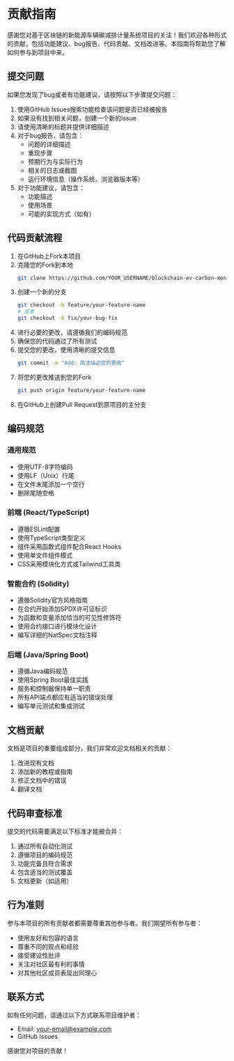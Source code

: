 # 贡献指南

感谢您对基于区块链的新能源车辆碳减排计量系统项目的关注！我们欢迎各种形式的贡献，包括功能建议、bug报告、代码贡献、文档改进等。本指南将帮助您了解如何参与到项目中来。

## 提交问题

如果您发现了bug或者有功能建议，请按照以下步骤提交问题：

1. 使用GitHub Issues搜索功能检查该问题是否已经被报告
2. 如果没有找到相关问题，创建一个新的issue
3. 请使用清晰的标题并提供详细描述
4. 对于bug报告，请包含：
   - 问题的详细描述
   - 重现步骤
   - 预期行为与实际行为
   - 相关的日志或截图
   - 运行环境信息（操作系统、浏览器版本等）
5. 对于功能建议，请包含：
   - 功能描述
   - 使用场景
   - 可能的实现方式（如有）

## 代码贡献流程

1. 在GitHub上Fork本项目
2. 克隆您的Fork到本地
   ```bash
   git clone https://github.com/YOUR_USERNAME/blockchain-ev-carbon-monitor.git
   ```
3. 创建一个新的分支
   ```bash
   git checkout -b feature/your-feature-name
   # 或者
   git checkout -b fix/your-bug-fix
   ```
4. 进行必要的更改，请遵循我们的编码规范
5. 确保您的代码通过了所有测试
6. 提交您的更改，使用清晰的提交信息
   ```bash
   git commit -m "Add: 简洁描述您的更改"
   ```
7. 将您的更改推送到您的Fork
   ```bash
   git push origin feature/your-feature-name
   ```
8. 在GitHub上创建Pull Request到原项目的主分支

## 编码规范

### 通用规范

- 使用UTF-8字符编码
- 使用LF（Unix）行尾
- 在文件末尾添加一个空行
- 删除尾随空格

### 前端 (React/TypeScript)

- 遵循ESLint配置
- 使用TypeScript类型定义
- 组件采用函数式组件配合React Hooks
- 使用单文件组件模式
- CSS采用模块化方式或Tailwind工具类

### 智能合约 (Solidity)

- 遵循Solidity官方风格指南
- 在合约开始添加SPDX许可证标识
- 为函数和变量添加恰当的可见性修饰符
- 使用合约接口进行模块化设计
- 编写详细的NatSpec文档注释

### 后端 (Java/Spring Boot)

- 遵循Java编码规范
- 使用Spring Boot最佳实践
- 服务和控制器保持单一职责
- 所有API端点都应有适当的错误处理
- 编写单元测试和集成测试

## 文档贡献

文档是项目的重要组成部分，我们非常欢迎文档相关的贡献：

1. 改进现有文档
2. 添加新的教程或指南
3. 修正文档中的错误
4. 翻译文档

## 代码审查标准

提交的代码需要满足以下标准才能被合并：

1. 通过所有自动化测试
2. 遵循项目的编码规范
3. 功能完备且符合需求
4. 包含适当的测试覆盖
5. 文档更新（如适用）

## 行为准则

参与本项目的所有贡献者都需要尊重其他参与者。我们期望所有参与者：

- 使用友好和包容的语言
- 尊重不同的观点和经验
- 接受建设性批评
- 关注对社区最有利的事情
- 对其他社区成员表现出同理心

## 联系方式

如有任何问题，请通过以下方式联系项目维护者：

- Email: [your-email@example.com](mailto:your-email@example.com)
- GitHub Issues

感谢您对项目的贡献！
